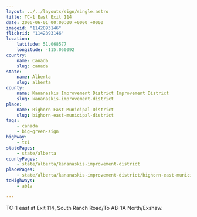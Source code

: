 ```yaml
---
layout: ../../layouts/sign/single.astro
title: TC-1 East Exit 114
date: 2006-06-01 00:00:00 +0000 +0000
imageid: "1142893146"
flickrid: "1142893146"
location:
    latitude: 51.068577
    longitude: -115.060092
country:
    name: Canada
    slug: canada
state:
    name: Alberta
    slug: alberta
county:
    name: Kananaskis Improvement District Improvement District
    slug: kananaskis-improvement-district
place:
    name: Bighorn East Municipal District
    slug: bighorn-east-municipal-district
tags:
    - canada
    - big-green-sign
highway:
    - tc1
statePages:
    - state/alberta
countyPages:
    - state/alberta/kananaskis-improvement-district
placePages:
    - state/alberta/kananaskis-improvement-district/bighorn-east-municipal-district
toHighways:
    - ab1a

---
```

TC-1 east at Exit 114, South Ranch Road/To AB-1A North/Exshaw.